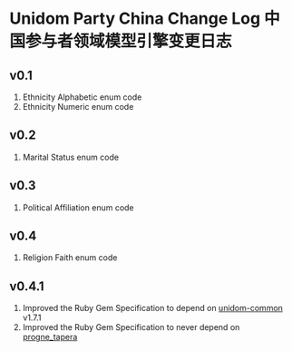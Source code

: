 # Unidom Party China Change Log 中国参与者领域模型引擎变更日志

## v0.1
1. Ethnicity Alphabetic enum code
2. Ethnicity Numeric enum code

## v0.2
1. Marital Status enum code

## v0.3
1. Political Affiliation enum code

## v0.4
1. Religion Faith enum code

## v0.4.1
1. Improved the Ruby Gem Specification to depend on [unidom-common](https://github.com/topbitdu/unidom-common) v1.7.1
2. Improved the Ruby Gem Specification to never depend on [progne_tapera](https://github.com/topbitdu/progne_tapera)
